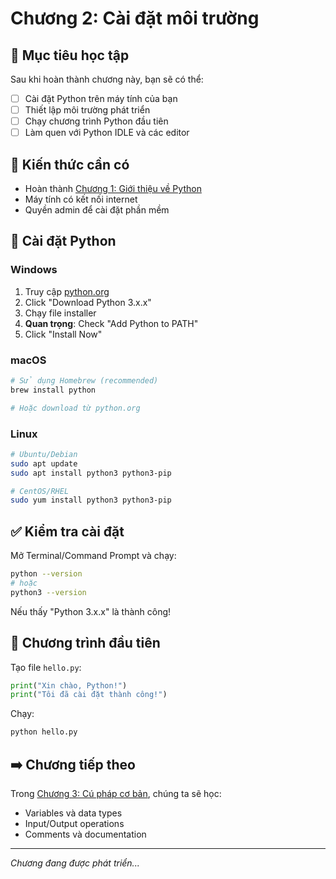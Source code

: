 # Chương 2: Cài đặt môi trường

## 🎯 Mục tiêu học tập

Sau khi hoàn thành chương này, bạn sẽ có thể:

- [ ] Cài đặt Python trên máy tính của bạn
- [ ] Thiết lập môi trường phát triển
- [ ] Chạy chương trình Python đầu tiên
- [ ] Làm quen với Python IDLE và các editor

## 📖 Kiến thức cần có

- Hoàn thành [Chương 1: Giới thiệu về Python](chapter01.md)
- Máy tính có kết nối internet
- Quyền admin để cài đặt phần mềm

## 🔧 Cài đặt Python

### Windows

1. Truy cập [python.org](https://python.org)
2. Click "Download Python 3.x.x"
3. Chạy file installer
4. **Quan trọng**: Check "Add Python to PATH"
5. Click "Install Now"

### macOS

```bash
# Sử dụng Homebrew (recommended)
brew install python

# Hoặc download từ python.org
```

### Linux

```bash
# Ubuntu/Debian
sudo apt update
sudo apt install python3 python3-pip

# CentOS/RHEL
sudo yum install python3 python3-pip
```

## ✅ Kiểm tra cài đặt

Mở Terminal/Command Prompt và chạy:

```bash
python --version
# hoặc
python3 --version
```

Nếu thấy "Python 3.x.x" là thành công!

## 🚀 Chương trình đầu tiên

Tạo file `hello.py`:

```python
print("Xin chào, Python!")
print("Tôi đã cài đặt thành công!")
```

Chạy:
```bash
python hello.py
```

## ➡️ Chương tiếp theo

Trong [Chương 3: Cú pháp cơ bản](chapter03.md), chúng ta sẽ học:
- Variables và data types
- Input/Output operations
- Comments và documentation

---

*Chương đang được phát triển...*
